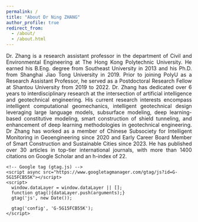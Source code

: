 ```yaml
---
permalink: /
title: "About Dr Ning ZHANG"
author_profile: true
redirect_from: 
  - /about/
  - /about.html
---
```



<p style="text-align: justify;">
Dr. Zhang is a research assistant professor in the department of Civil and Environmental Engineering at The Hong Kong Polytechnic University. He earned his B.Eng. degree from Southeast University in 2013 and his Ph.D. from Shanghai Jiao Tong University in 2019. Prior to joining PolyU as a Research Assistant Professor, he served as a Postdoctoral Research Fellow at Shantou University from 2019 to 2022. Dr. Zhang has dedicated over 6 years to interdisciplinary research at the intersection of artificial intelligence and geotechnical engineering. His current research interests encompass intelligent computational geomechanics, intelligent geotechnical design leveraging large language models, subsurface modeling, deep learning-based constitutive modeling, smart construction of shield tunneling, and enhancement of deep learning methodologies in geotechnical engineering. Dr Zhang has worked as a member of Chinese Subsociety for Intelligent Monitoring in Geoengineering since 2020 and Early Career Board Member of Smart Construction and Sustainable Cities since 2023. He has published over 30 articles in top-tier international journals, with more than 1400 citations on Google Scholar and an h-index of 22. 
</p>

<html lang="en">
<head>
    <meta charset="UTF-8">
    <meta name="viewport" content="width=device-width, initial-scale=1.0">
    <title>About Dr Ning ZHANG</title>    
    
    <!-- Google tag (gtag.js) -->
    <script async src="https://www.googletagmanager.com/gtag/js?id=G-5G15FCB55K"></script>
    <script>
      window.dataLayer = window.dataLayer || [];
      function gtag(){dataLayer.push(arguments);}
      gtag('js', new Date());

      gtag('config', 'G-5G15FCB55K');
    </script>
</head>
<body>
    <!-- Your Markdown Content Goes Here -->
</body>
</html>


<script type='text/javascript' id='clustrmaps' src='//cdn.clustrmaps.com/map_v2.js?cl=fbfac5&w=500&t=tt&d=gdq25fKq62XQrXLqW06LUMP2yVIVS0rDEUt3XHYxqU8&co=a8d1ee&ct=ffffff'></script>
